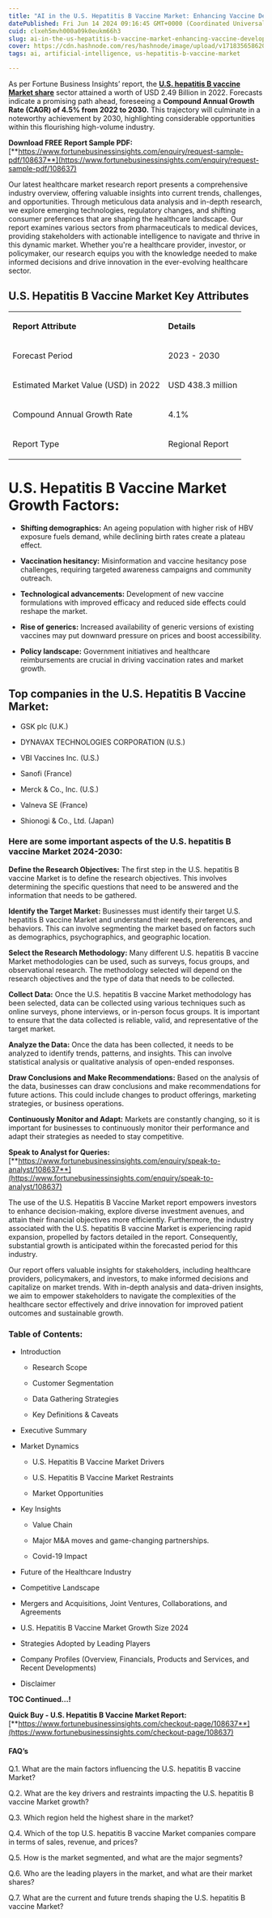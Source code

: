 ```yaml
---
title: "AI in the U.S. Hepatitis B Vaccine Market: Enhancing Vaccine Development"
datePublished: Fri Jun 14 2024 09:16:45 GMT+0000 (Coordinated Universal Time)
cuid: clxeh5mvh000a09k0eukm66h3
slug: ai-in-the-us-hepatitis-b-vaccine-market-enhancing-vaccine-development
cover: https://cdn.hashnode.com/res/hashnode/image/upload/v1718356586200/3fafa185-c4bc-4ca6-b3df-d1ba1884b8bb.png
tags: ai, artificial-intelligence, us-hepatitis-b-vaccine-market

---
```


As per Fortune Business Insights’ report, the [**U.S. hepatitis B vaccine Market share**](https://www.fortunebusinessinsights.com/u-s-hepatitis-b-vaccine-market-108637) sector attained a worth of USD 2.49 Billion in 2022. Forecasts indicate a promising path ahead, foreseeing a **Compound Annual Growth Rate (CAGR) of 4.5% from 2022 to 2030.** This trajectory will culminate in a noteworthy achievement by 2030, highlighting considerable opportunities within this flourishing high-volume industry.

**Download FREE Report Sample PDF:** [**https://www.fortunebusinessinsights.com/enquiry/request-sample-pdf/108637**](https://www.fortunebusinessinsights.com/enquiry/request-sample-pdf/108637)

Our latest healthcare market research report presents a comprehensive industry overview, offering valuable insights into current trends, challenges, and opportunities. Through meticulous data analysis and in-depth research, we explore emerging technologies, regulatory changes, and shifting consumer preferences that are shaping the healthcare landscape. Our report examines various sectors from pharmaceuticals to medical devices, providing stakeholders with actionable intelligence to navigate and thrive in this dynamic market. Whether you're a healthcare provider, investor, or policymaker, our research equips you with the knowledge needed to make informed decisions and drive innovation in the ever-evolving healthcare sector.

## **U.S. Hepatitis B Vaccine Market Key Attributes**

<table><tbody><tr><td colspan="1" rowspan="1"><p><strong>Report Attribute</strong></p></td><td colspan="1" rowspan="1"><p><strong>Details</strong></p></td></tr><tr><td colspan="1" rowspan="1"><p>Forecast Period</p></td><td colspan="1" rowspan="1"><p>2023 - 2030</p></td></tr><tr><td colspan="1" rowspan="1"><p>Estimated Market Value (USD) in&nbsp;2022</p></td><td colspan="1" rowspan="1"><p>USD 438.3 million</p></td></tr><tr><td colspan="1" rowspan="1"><p>Compound Annual Growth Rate</p></td><td colspan="1" rowspan="1"><p>4.1%</p></td></tr><tr><td colspan="1" rowspan="1"><p>Report Type</p></td><td colspan="1" rowspan="1"><p>Regional Report</p></td></tr></tbody></table>

# U.S. Hepatitis B Vaccine Market Growth Factors:

* **Shifting demographics:** An ageing population with higher risk of HBV exposure fuels demand, while declining birth rates create a plateau effect.
    
* **Vaccination hesitancy:** Misinformation and vaccine hesitancy pose challenges, requiring targeted awareness campaigns and community outreach.
    
* **Technological advancements:** Development of new vaccine formulations with improved efficacy and reduced side effects could reshape the market.
    
* **Rise of generics:** Increased availability of generic versions of existing vaccines may put downward pressure on prices and boost accessibility.
    
* **Policy landscape:** Government initiatives and healthcare reimbursements are crucial in driving vaccination rates and market growth.
    

## **Top companies in the U.S. Hepatitis B Vaccine Market:**

* GSK plc (U.K.)
    
* DYNAVAX TECHNOLOGIES CORPORATION (U.S.)
    
* VBI Vaccines Inc. (U.S.)
    
* Sanofi (France)
    
* Merck & Co., Inc. (U.S.)
    
* Valneva SE (France)
    
* Shionogi & Co., Ltd. (Japan)
    

### **Here are some important aspects of the U.S. hepatitis B vaccine Market 2024-2030:**

**Define the Research Objectives:** The first step in the U.S. hepatitis B vaccine Market is to define the research objectives. This involves determining the specific questions that need to be answered and the information that needs to be gathered.

**Identify the Target Market:** Businesses must identify their target U.S. hepatitis B vaccine Market and understand their needs, preferences, and behaviors. This can involve segmenting the market based on factors such as demographics, psychographics, and geographic location.

**Select the Research Methodology:** Many different U.S. hepatitis B vaccine Market methodologies can be used, such as surveys, focus groups, and observational research. The methodology selected will depend on the research objectives and the type of data that needs to be collected.

**Collect Data:** Once the U.S. hepatitis B vaccine Market methodology has been selected, data can be collected using various techniques such as online surveys, phone interviews, or in-person focus groups. It is important to ensure that the data collected is reliable, valid, and representative of the target market.

**Analyze the Data:** Once the data has been collected, it needs to be analyzed to identify trends, patterns, and insights. This can involve statistical analysis or qualitative analysis of open-ended responses.

**Draw Conclusions and Make Recommendations:** Based on the analysis of the data, businesses can draw conclusions and make recommendations for future actions. This could include changes to product offerings, marketing strategies, or business operations.

**Continuously Monitor and Adapt:** Markets are constantly changing, so it is important for businesses to continuously monitor their performance and adapt their strategies as needed to stay competitive.

**Speak to Analyst for Queries:** [**https://www.fortunebusinessinsights.com/enquiry/speak-to-analyst/108637**](https://www.fortunebusinessinsights.com/enquiry/speak-to-analyst/108637)

The use of the U.S. Hepatitis B Vaccine Market report empowers investors to enhance decision-making, explore diverse investment avenues, and attain their financial objectives more efficiently. Furthermore, the industry associated with the U.S. hepatitis B vaccine Market is experiencing rapid expansion, propelled by factors detailed in the report. Consequently, substantial growth is anticipated within the forecasted period for this industry.

Our report offers valuable insights for stakeholders, including healthcare providers, policymakers, and investors, to make informed decisions and capitalize on market trends. With in-depth analysis and data-driven insights, we aim to empower stakeholders to navigate the complexities of the healthcare sector effectively and drive innovation for improved patient outcomes and sustainable growth.

### **Table of Contents:**

* Introduction
    
    * Research Scope
        
    * Customer Segmentation
        
    * Data Gathering Strategies
        
    * Key Definitions & Caveats
        
* Executive Summary
    
* Market Dynamics
    
    * U.S. Hepatitis B Vaccine Market Drivers
        
    * U.S. Hepatitis B Vaccine Market Restraints
        
    * Market Opportunities
        
* Key Insights
    
    * Value Chain
        
    * Major M&A moves and game-changing partnerships.
        
    * Covid-19 Impact
        
* Future of the Healthcare Industry
    
* Competitive Landscape
    
* Mergers and Acquisitions, Joint Ventures, Collaborations, and Agreements
    
* U.S. Hepatitis B Vaccine Market Growth Size 2024
    
* Strategies Adopted by Leading Players
    
* Company Profiles (Overview, Financials, Products and Services, and Recent Developments)
    
* Disclaimer
    

**TOC Continued…!**

**Quick Buy - U.S. Hepatitis B Vaccine Market Report:** [**https://www.fortunebusinessinsights.com/checkout-page/108637**](https://www.fortunebusinessinsights.com/checkout-page/108637)

#### **FAQ’s**

Q.1. What are the main factors influencing the U.S. hepatitis B vaccine Market?

Q.2. What are the key drivers and restraints impacting the U.S. hepatitis B vaccine Market growth?

Q.3. Which region held the highest share in the market?

Q.4. Which of the top U.S. hepatitis B vaccine Market companies compare in terms of sales, revenue, and prices?

Q.5. How is the market segmented, and what are the major segments?

Q.6. Who are the leading players in the market, and what are their market shares?

Q.7. What are the current and future trends shaping the U.S. hepatitis B vaccine Market?